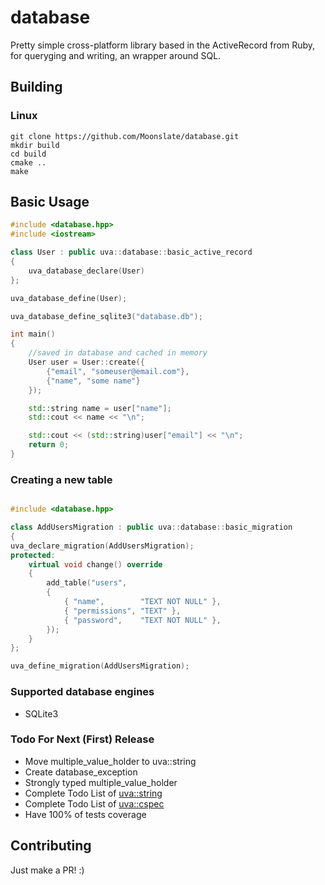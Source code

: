 # database

Pretty simple cross-platform library based in the ActiveRecord from Ruby, for queryging and writing, an wrapper around SQL.

## Building 

### Linux

```shell
git clone https://github.com/Moonslate/database.git
mkdir build
cd build
cmake ..
make
```

## Basic Usage

```cpp
#include <database.hpp>
#include <iostream>

class User : public uva::database::basic_active_record
{    
    uva_database_declare(User)
};

uva_database_define(User);

uva_database_define_sqlite3("database.db");

int main()
{
    //saved in database and cached in memory
    User user = User::create({
        {"email", "someuser@email.com"},
        {"name", "some name"}
    });    

    std::string name = user["name"];
    std::cout << name << "\n";

    std::cout << (std::string)user["email"] << "\n";
    return 0;
}
```

### Creating a new table

```cpp

#include <database.hpp>

class AddUsersMigration : public uva::database::basic_migration
{
uva_declare_migration(AddUsersMigration);
protected:
    virtual void change() override
    {
        add_table("users",
        {
            { "name",        "TEXT NOT NULL" },
            { "permissions", "TEXT" },
            { "password",    "TEXT NOT NULL" },
        });
    }
};

uva_define_migration(AddUsersMigration);

```

### Supported database engines

* SQLite3

### Todo For Next (First) Release

* Move multiple_value_holder to uva::string
* Create database_exception
* Strongly typed multiple_value_holder
* Complete Todo List of [uva::string](https://github.com/Moonslate/string)
* Complete Todo List of [uva::cspec](https://github.com/Moonslate/cspec)
* Have 100% of tests coverage

## Contributing
Just make a PR! :)
